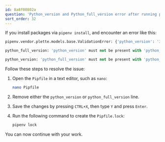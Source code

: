 ```yaml
---
id: 8a8f00802a
question: 'Python_version and Python_full_version error after running pipenv install:'
sort_order: 32
---
```


If you install packages via `pipenv install`, and encounter an error like this:

```python
pipenv.vendor.plette.models.base.ValidationError: {'python_version': '3.9', 'python_full_version': '3.9.13'}

python_full_version: 'python_version' must not be present with 'python_full_version'

python_version: 'python_full_version' must not be present with 'python_version'
```

Follow these steps to resolve the issue:

1. Open the `Pipfile` in a text editor, such as `nano`:
   
   ```bash
   nano Pipfile
   ```

2. Remove either the `python_version` or `python_full_version` line.

3. Save the changes by pressing `CTRL+X`, then type `Y` and press `Enter`.

4. Run the following command to create the `Pipfile.lock`:

   ```bash
   pipenv lock
   ```

You can now continue with your work.